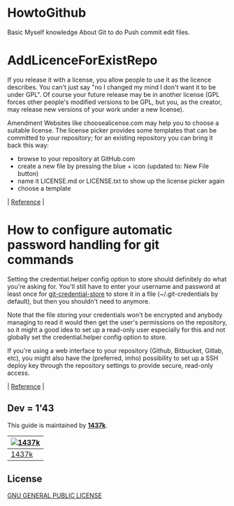 # HowtoGithub
Basic Myself knowledge About Git to do Push commit edit files.

# AddLicenceForExistRepo
 If you release it with a license, you allow people to use it as the licence describes. You can't just say "no I changed my mind I don't want it to be under GPL". Of course your future release may be in another license (GPL forces other people's modified versions to be GPL, but you, as the creator, may release new versions of your work under a new license).

Amendment
Websites like choosealicense.com may help you to choose a suitable license. The license picker provides some templates that can be committed to your repository; for an existing repository you can bring it back this way:

* browse to your repository at GitHub.com
* create a new file by pressing the blue + icon (updated to: New File button)
* name it LICENSE.md or LICENSE.txt to show up the license picker again
* choose a template

| [Reference](https://stackoverflow.com/questions/20243214/how-to-change-the-license-for-a-project-at-github) |

# How to configure automatic password handling for git commands


Setting the credential.helper config option to store should definitely do what you're asking for. You'll still have to enter your username and password at least once for [git-credential-store](http://git-scm.com/docs/git-credential-store) to store it in a file (~/.git-credentials by default), but then you shouldn't need to anymore.

Note that the file storing your credentials won't be encrypted and anybody managing to read it would then get the user's permissions on the repository, so it might a good idea to set up a read-only user especially for this and not globally set the credential.helper config option to store.

If you're using a web interface to your repository (Github, Bitbucket, Gitlab, etc), you might also have the (preferred, imho) possibility to set up a SSH deploy key through the repository settings to provide secure, read-only access.

| [Reference](https://superuser.com/questions/812931/how-to-configure-automatic-password-handling-for-git-commands) |


## Dev = 1'43
This guide is maintained by [**1437k**](https://github.com/iamvk1437k).

[![1437k](https://github.com/iamvk1437k.png?size=100)](https://github.com/iamvk1437k) |
--- |
[1437k](https://github.com/iamvk1437k) |

## License

[GNU GENERAL PUBLIC LICENSE](./LICENSE)
